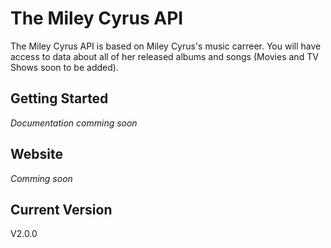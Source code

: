 # The Miley Cyrus API

The Miley Cyrus API is based on Miley Cyrus's music carreer. You will have access to data about all of her released albums and songs (Movies and TV Shows soon to be added).

## Getting Started

_Documentation comming soon_

## Website

_Comming soon_

## Current Version

V2.0.0
